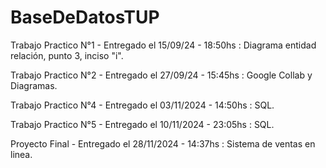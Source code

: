 # BaseDeDatosTUP

Trabajo Practico N°1 - Entregado el 15/09/24 - 18:50hs : Diagrama entidad relación, punto 3, inciso "i".

Trabajo Practico N°2 - Entregado el 27/09/24 - 15:45hs : Google Collab y Diagramas.

Trabajo Practico N°4 - Entregado el 03/11/2024 - 14:50hs : SQL.

Trabajo Practico N°5 - Entregado el 10/11/2024 - 23:05hs : SQL.

Proyecto Final - Entregado el 28/11/2024 - 14:37hs : Sistema de ventas en linea.
